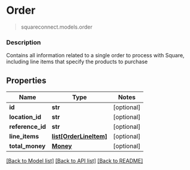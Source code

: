 # Order
> squareconnect.models.order

### Description

Contains all information related to a single order to process with Square, including line items that specify the products to purchase

## Properties
Name | Type | Notes
------------ | ------------- | -------------
**id** | **str** | [optional]
**location_id** | **str** | [optional]
**reference_id** | **str** | [optional]
**line_items** | [**list[OrderLineItem]**](OrderLineItem.md) | [optional]
**total_money** | [**Money**](Money.md) | [optional]

[[Back to Model list]](../README.md#documentation-for-models) [[Back to API list]](../README.md#documentation-for-api-endpoints) [[Back to README]](../README.md)


